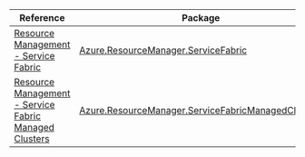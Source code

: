| Reference | Package | Source |
|---|---|---|
|[Resource Management - Service Fabric](resourcemanager.servicefabric-readme.md)|[Azure.ResourceManager.ServiceFabric](https://www.nuget.org/packages/Azure.ResourceManager.ServiceFabric)|[GitHub](https://github.com/Azure/azure-sdk-for-net/blob/main/sdk/servicefabric/Azure.ResourceManager.ServiceFabric)|
|[Resource Management - Service Fabric Managed Clusters](resourcemanager.servicefabricmanagedclusters-readme.md)|[Azure.ResourceManager.ServiceFabricManagedClusters](https://www.nuget.org/packages/Azure.ResourceManager.ServiceFabricManagedClusters)|[GitHub](https://github.com/Azure/azure-sdk-for-net/blob/main/sdk/servicefabricmanagedclusters/Azure.ResourceManager.ServiceFabricManagedClusters)|
